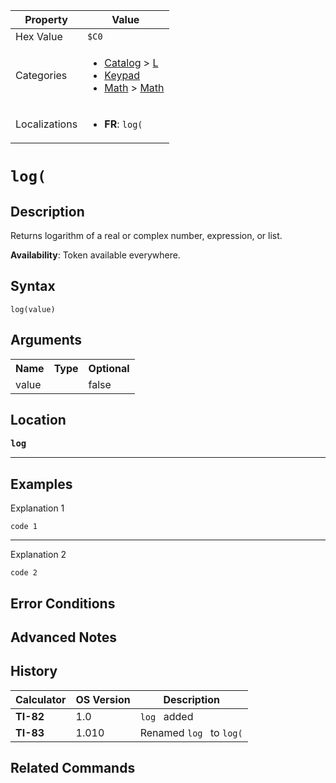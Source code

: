 | Property      | Value |
|---------------|-------|
| Hex Value     | `$C0`|
| Categories    | <ul><li>[Catalog](<../categories/Catalog.md>) > [L](<../categories/Catalog.md#L>)</li><li>[Keypad](<../categories/Keypad.md>)</li><li>[Math](<../categories/Math.md>) > [Math](<../categories/Math.md#Math>)</li></ul> |
| Localizations | <ul><li><b>FR</b>: `log(`</li></ul> |

# `log(`

## Description
Returns logarithm of a real or complex number, expression, or list.


<b>Availability</b>: Token available everywhere.

## Syntax
`log(value)`

## Arguments
<table>
<tr><th>Name</th><th>Type</th><th>Optional</th></tr>

<tr><td>value</td><td></td><td>false</td></tr>

</table>

## Location
<tt><kbd><b>log</b></kbd></tt>
<hr>

## Examples

Explanation 1
```ti-basic
code 1
```
---
Explanation 2
```ti-basic
code 2
```

## Error Conditions


## Advanced Notes


## History
| Calculator | OS Version | Description |
|------------|------------|-------------|
| <b>TI-82</b> | 1.0 | `log ` added |
| <b>TI-83</b> | 1.010 | Renamed `log ` to `log(`

## Related Commands

